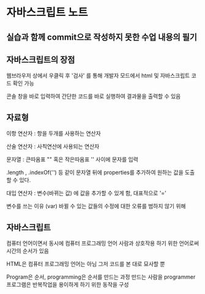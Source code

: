 자바스크립트 노트
================

실습과 함께 commit으로 작성하지 못한 수업 내용의 필기
--------------------------------------------------

## 자바스크립트의 장점
웹브라우저 상에서 우클릭 후 '검사' 를 통해 개발자 모드에서 html 및 자바스크립트 코드 확인 가능

콘솔 창을 바로 입력하여 간단한 코드를 바로 실행하여 결과물을 출력할 수 있음


## 자료형

이항 연산자 : 항을 두개를 사용하는 연산자

산술 연산자 : 사칙연산에 사용되는 연산자

문자열 : 큰따옴표 "" 혹은 작은따옴표 '' 사이에 문자를 입력

.length , .indexOf('') 등 같이 문자열 뒤에 properties를 추가하여 원하는 값을 도출할 수 있다.

대입 연산자 : 변수(바뀌는 값) 에 값을 추가할 수 있게 함, 대표적으로 '='

변수를 쓰는 이유 (var)
바뀔 수 있는 값들의 수정에 대한 오류를 범하지 않기 위해


## 자바스크립트

컴퓨터 언어이면서 동시에 컴퓨터 프로그래밍 언어
사람과 상호작용 하기 위한 언어로써 시간의 순서가 있음

HTML은 컴퓨터 프로그래밍 언어는 아님
그저 코드를 본 대로 묘사할 뿐

Program은 순서, programming은 순서를 만드는 과정
만드는 사람을 programmer
프로그램은 반복작업을 용이하게 하기 위한 동작을 구성
